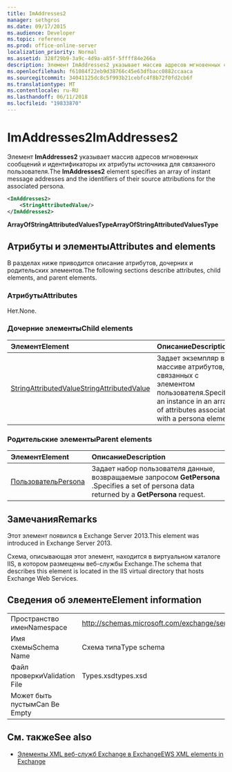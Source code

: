 ```yaml
---
title: ImAddresses2
manager: sethgros
ms.date: 09/17/2015
ms.audience: Developer
ms.topic: reference
ms.prod: office-online-server
localization_priority: Normal
ms.assetid: 328f29b9-3a9c-4d9a-a85f-5ffff84e266a
description: Элемент ImAddresses2 указывает массив адресов мгновенных сообщений и идентификаторы их атрибуты источника для связанного пользователя.
ms.openlocfilehash: f61084f22eb9d38766c45e63dfbacc0882ccaaca
ms.sourcegitcommit: 34041125dc8c5f993b21cebfc4f8b72f0fd2cb6f
ms.translationtype: MT
ms.contentlocale: ru-RU
ms.lasthandoff: 06/11/2018
ms.locfileid: "19833870"
---
```

# <a name="imaddresses2"></a><span data-ttu-id="9dfbe-103">ImAddresses2</span><span class="sxs-lookup"><span data-stu-id="9dfbe-103">ImAddresses2</span></span>

<span data-ttu-id="9dfbe-104">Элемент **ImAddresses2** указывает массив адресов мгновенных сообщений и идентификаторы их атрибуты источника для связанного пользователя.</span><span class="sxs-lookup"><span data-stu-id="9dfbe-104">The **ImAddresses2** element specifies an array of instant message addresses and the identifiers of their source attributions for the associated persona.</span></span> 
  
```XML
<ImAddresses2>
    <StringAttributedValue/>
</ImAddresses2>
```

 <span data-ttu-id="9dfbe-105">**ArrayOfStringAttributedValuesType**</span><span class="sxs-lookup"><span data-stu-id="9dfbe-105">**ArrayOfStringAttributedValuesType**</span></span>
## <a name="attributes-and-elements"></a><span data-ttu-id="9dfbe-106">Атрибуты и элементы</span><span class="sxs-lookup"><span data-stu-id="9dfbe-106">Attributes and elements</span></span>

<span data-ttu-id="9dfbe-107">В разделах ниже приводится описание атрибутов, дочерних и родительских элементов.</span><span class="sxs-lookup"><span data-stu-id="9dfbe-107">The following sections describe attributes, child elements, and parent elements.</span></span>
  
### <a name="attributes"></a><span data-ttu-id="9dfbe-108">Атрибуты</span><span class="sxs-lookup"><span data-stu-id="9dfbe-108">Attributes</span></span>

<span data-ttu-id="9dfbe-109">Нет.</span><span class="sxs-lookup"><span data-stu-id="9dfbe-109">None.</span></span>
  
### <a name="child-elements"></a><span data-ttu-id="9dfbe-110">Дочерние элементы</span><span class="sxs-lookup"><span data-stu-id="9dfbe-110">Child elements</span></span>

|<span data-ttu-id="9dfbe-111">**Элемент**</span><span class="sxs-lookup"><span data-stu-id="9dfbe-111">**Element**</span></span>|<span data-ttu-id="9dfbe-112">**Описание**</span><span class="sxs-lookup"><span data-stu-id="9dfbe-112">**Description**</span></span>|
|:-----|:-----|
|[<span data-ttu-id="9dfbe-113">StringAttributedValue</span><span class="sxs-lookup"><span data-stu-id="9dfbe-113">StringAttributedValue</span></span>](stringattributedvalue.md) <br/> |<span data-ttu-id="9dfbe-114">Задает экземпляр в массиве атрибутов, связанных с элементом пользователя.</span><span class="sxs-lookup"><span data-stu-id="9dfbe-114">Specifies an instance in an array of attributes associated with a persona element.</span></span>  <br/> |
   
### <a name="parent-elements"></a><span data-ttu-id="9dfbe-115">Родительские элементы</span><span class="sxs-lookup"><span data-stu-id="9dfbe-115">Parent elements</span></span>

|<span data-ttu-id="9dfbe-116">**Элемент**</span><span class="sxs-lookup"><span data-stu-id="9dfbe-116">**Element**</span></span>|<span data-ttu-id="9dfbe-117">**Описание**</span><span class="sxs-lookup"><span data-stu-id="9dfbe-117">**Description**</span></span>|
|:-----|:-----|
|[<span data-ttu-id="9dfbe-118">Пользователь</span><span class="sxs-lookup"><span data-stu-id="9dfbe-118">Persona</span></span>](persona.md) <br/> |<span data-ttu-id="9dfbe-119">Задает набор пользователя данные, возвращаемые запросом **GetPersona** .</span><span class="sxs-lookup"><span data-stu-id="9dfbe-119">Specifies a set of persona data returned by a **GetPersona** request.</span></span>  <br/> |
   
## <a name="remarks"></a><span data-ttu-id="9dfbe-120">Замечания</span><span class="sxs-lookup"><span data-stu-id="9dfbe-120">Remarks</span></span>

<span data-ttu-id="9dfbe-121">Этот элемент появился в Exchange Server 2013.</span><span class="sxs-lookup"><span data-stu-id="9dfbe-121">This element was introduced in Exchange Server 2013.</span></span>
  
<span data-ttu-id="9dfbe-122">Схема, описывающая этот элемент, находится в виртуальном каталоге IIS, в котором размещены веб-службы Exchange.</span><span class="sxs-lookup"><span data-stu-id="9dfbe-122">The schema that describes this element is located in the IIS virtual directory that hosts Exchange Web Services.</span></span>
  
## <a name="element-information"></a><span data-ttu-id="9dfbe-123">Сведения об элементе</span><span class="sxs-lookup"><span data-stu-id="9dfbe-123">Element information</span></span>

|||
|:-----|:-----|
|<span data-ttu-id="9dfbe-124">Пространство имен</span><span class="sxs-lookup"><span data-stu-id="9dfbe-124">Namespace</span></span>  <br/> |http://schemas.microsoft.com/exchange/services/2006/types  <br/> |
|<span data-ttu-id="9dfbe-125">Имя схемы</span><span class="sxs-lookup"><span data-stu-id="9dfbe-125">Schema Name</span></span>  <br/> |<span data-ttu-id="9dfbe-126">Схема типа</span><span class="sxs-lookup"><span data-stu-id="9dfbe-126">Type schema</span></span>  <br/> |
|<span data-ttu-id="9dfbe-127">Файл проверки</span><span class="sxs-lookup"><span data-stu-id="9dfbe-127">Validation File</span></span>  <br/> |<span data-ttu-id="9dfbe-128">Types.xsd</span><span class="sxs-lookup"><span data-stu-id="9dfbe-128">types.xsd</span></span>  <br/> |
|<span data-ttu-id="9dfbe-129">Может быть пустым</span><span class="sxs-lookup"><span data-stu-id="9dfbe-129">Can Be Empty</span></span>  <br/> ||
   
## <a name="see-also"></a><span data-ttu-id="9dfbe-130">См. также</span><span class="sxs-lookup"><span data-stu-id="9dfbe-130">See also</span></span>



- [<span data-ttu-id="9dfbe-131">Элементы XML веб-служб Exchange в Exchange</span><span class="sxs-lookup"><span data-stu-id="9dfbe-131">EWS XML elements in Exchange</span></span>](ews-xml-elements-in-exchange.md)

